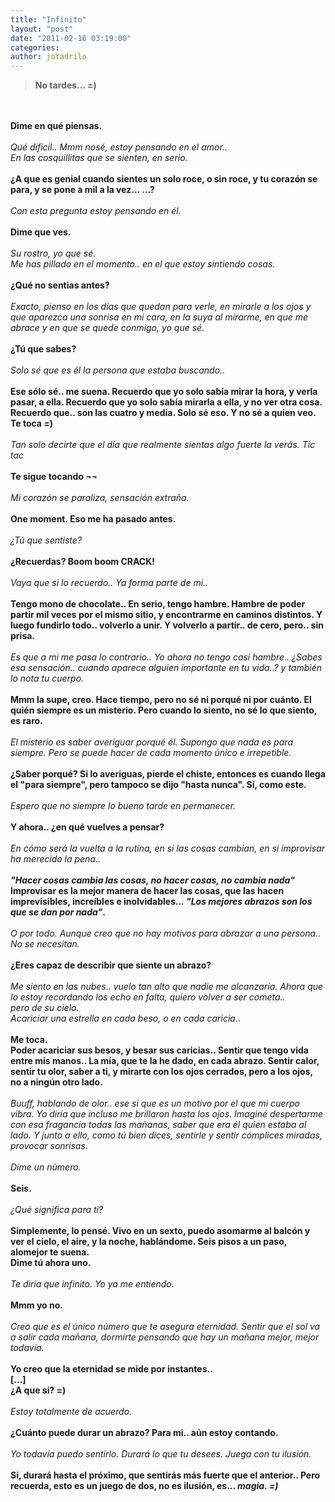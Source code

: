 ```yaml
---
title: "Infinito"
layout: "post"
date: "2011-02-16 03:19:00"
categories: 
author: jotadrilo
---
```


<div class="css-full-post-content js-full-post-content">
<span style="font-weight: bold;"></span><blockquote><span style="font-weight: bold;">No tardes... =)</span></blockquote><br /><br /><span style="font-weight: bold;">Dime en qué piensas.</span><br /><br /><span style="font-style: italic;">Qué dificil.. Mmm nosé, estoy pensando en el amor..</span><br /><span style="font-style: italic;">En las cosquillitas que se sienten, en serio.</span><br /><br /><span style="font-weight: bold;">¿A que es genial cuando sientes un solo roce, o sin roce, y tu corazón se para, y se pone a mil a la vez...  ...?</span><br /><br /><span style="font-style: italic;">Con esta pregunta estoy pensando en él.</span><br /><br /><span style="font-weight: bold;">Dime que ves.</span><br /><br /><span style="font-style: italic;">Su rostro, yo que sé.</span><br /><span style="font-style: italic;">Me has pillado en el momento.. en el que estoy sintiendo cosas.</span><br /><br /><span style="font-weight: bold;">¿Qué no sentias antes?</span><br /><br /><span style="font-style: italic;">Exacto, pienso en los días que quedan para verle, en mirarle a los ojos y que aparezca una sonrisa en mi cara, en la suya al mirarme, en que me abrace y en que se quede conmigo, yo que sé.</span><br /><br /><span style="font-weight: bold;">¿Tú que sabes?</span><br /><br /><span style="font-style: italic;">Solo sé que es él la persona que estaba buscando..</span><br /><br /><span style="font-weight: bold;">Ese sólo sé.. me suena. Recuerdo que yo solo sabía mirar la hora, y verla pasar, a ella. Recuerdo que yo solo sabía mirarla a ella, y no ver otra cosa. Recuerdo que.. son las cuatro y media. Solo sé eso. Y no sé a quien veo.</span><br /><span style="font-weight: bold;">Te toca =)</span><br /><br /><span style="font-style: italic;">Tan solo decirte que el día que realmente sientas algo fuerte la verás. Tic tac</span><br /><br /><span style="font-weight: bold;">Te sigue tocando ¬¬</span><br /><br /><span style="font-style: italic;">Mi corazón se paraliza, sensación extraña.</span><br /><br /><span style="font-weight: bold;">One moment. Eso me ha pasado antes.</span><br /><br /><span style="font-style: italic;">¿Tú que sentiste?</span><br /><br /><span style="font-weight: bold;">¿Recuerdas? Boom boom CRACK!</span><br /><br /><span style="font-style: italic;">Vaya que si lo recuerdo.. Ya forma parte de mi..</span><br /><br /><span style="font-weight: bold;">Tengo mono de chocolate.. En serio, tengo hambre. Hambre de poder partir mil veces por el mismo sitio, y encontrarme en caminos distintos. Y luego fundirlo todo.. volverlo a unir. Y volverlo a partir.. de cero, pero.. sin prisa.</span><br /><br /><span style="font-style: italic;">Es que a mi me pasa lo contrario.. Yo ahora no tengo casi hambre.. ¿Sabes esa sensación.. cuando aparece alguien importante en tu vida..? y también lo nota tu cuerpo.</span><br /><br /><span style="font-weight: bold;">Mmm la supe, creo. Hace tiempo, pero no sé ni porqué ni por cuánto. El quién siempre es un misterio. Pero cuando lo siento, no sé lo que siento, es raro.</span><br /><br /><span style="font-style: italic;">El misterio es saber averiguar porqué él. Supongo que nada es para siempre. Pero se puede hacer de cada momento único e irrepetible.</span><br /><br /><span style="font-weight: bold;">¿Saber porqué? Si lo averiguas, pierde el chiste, entonces es cuando llega el "para siempre", pero tampoco se dijo "hasta nunca". Sí, como este.</span><br /><br /><span style="font-style: italic;">Espero que no siempre lo bueno tarde en permanecer.</span><br /><br /><span style="font-weight: bold;">Y ahora.. ¿en qué vuelves a pensar?</span><br /><br /><span style="font-style: italic;">En cómo será la vuelta a la rutina, en si las cosas cambian, en si improvisar ha merecido la pena..</span><br /><br /><span style="font-weight: bold;"><span style="font-style: italic;">"Hacer cosas cambia las cosas, no hacer cosas, no cambia nada"</span> Improvisar es la mejor manera de hacer las cosas, que las hacen imprevisibles, increíbles e inolvidables<span style="font-style: italic;">... "Los mejores abrazos son los que se dan por nada"</span>.</span><br /><br /><span style="font-style: italic;">O por todo. Aunque creo que no hay motivos para abrazar a una persona.. No se necesitan.</span><br /><span style="font-weight: bold;"><br />¿Eres capaz de describir que siente un abrazo?</span><br /><br /><span style="font-style: italic;">Me siento en las nubes.. vuelo tan alto que nadie me alcanzaría. Ahora que lo estoy recordando los echo en falta, quiero volver a ser cometa..</span><br /><span style="font-style: italic;">pero de su cielo.<br />Acariciar una estrella en cada beso, o en cada caricia..</span><br /><br /><span style="font-weight: bold;">Me toca.</span><br /><span style="font-weight: bold;">Poder acariciar sus besos, y besar sus caricias.. Sentir que tengo vida entre mis manos.. La mía, que te la he dado, en cada abrazo. Sentir calor, sentir tu olor, saber a ti, y mirarte con los ojos cerrados, pero a los ojos, no a ningún otro lado.</span><br /><br /><span style="font-style: italic;">Buuff, hablando de olor.. ese si que es un motivo por el que mi cuerpo vibra. Yo diría que incluso me brillaron hasta los ojos. Imaginé despertarme con esa fragancia todas las mañanas, saber que era él quien estaba al lado. Y junto a ello, como tú bien dices, sentirle y sentir cómplices miradas, provocar sonrisas.</span><br /><br /><span style="font-style: italic;">Dime un número.</span><br /><br /><span style="font-weight: bold;">Seis.</span><br /><br /><span style="font-style: italic;">¿Qué significa para ti?</span><br /><br /><span style="font-weight: bold;">Simplemente, lo pensé. Vivo en un sexto, puedo asomarme al balcón y ver el cielo, el aire, y la noche, hablándome. Seis pisos a un paso, alomejor te suena.</span><br /><span style="font-weight: bold;">Dime tú ahora uno.</span><br /><br /><span style="font-style: italic;">Te diría que infinito. Yo ya me entiendo.</span><br /><br /><span style="font-weight: bold;">Mmm yo no.</span><br /><br /><span style="font-style: italic;">Creo que es el único número que te asegura eternidad. Sentir que el sol va a salir cada mañana, dormirte pensando que hay un mañana mejor, mejor todavía.</span><br /><br /><span style="font-weight: bold;">Yo creo que la eternidad se mide por instantes..<br />[...]<br />¿A que si? =)</span><br /><br /><span style="font-style: italic;">Estoy totalmente de acuerdo.</span><br /><br /><span style="font-weight: bold;">¿Cuánto puede durar un abrazo? Para mi.. aún estoy contando.</span><br /><br /><span style="font-style: italic;">Yo todavía puedo sentirlo. Durará lo que tu desees. Juega con tu ilusión.</span><br /><br /><span style="font-weight: bold;">Si, durará hasta el próximo, que sentirás más fuerte que el anterior.. Pero recuerda, esto es un juego de dos, no es ilusión, es... <span style="font-style: italic;">magia. =)</span></span><br /><blockquote></blockquote>
</div>

